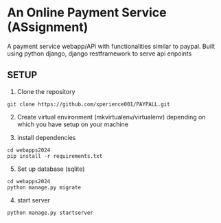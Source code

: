 # An Online Payment Service (ASsignment)

A payment service webapp/APi with functionalities similar to paypal. Built using python django, django restframework to serve api enpoints

## SETUP
1. Clone the repository

```
git clone https://github.com/xperience001/PAYPALL.git
```
2. Create virtual environment (mkvirtualenv/virtualenv) depending on which you have setup on your machine

3. install dependencies
```
cd webapps2024
pip install -r requirements.txt
```
5. Set up database (sqlite)
```
cd webapps2024
python manage.py migrate
```
4. start server
```
python manage.py startserver
```